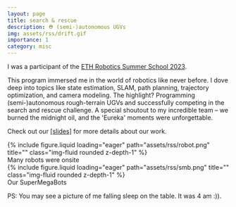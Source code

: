 ```yaml
---
layout: page
title: search & rescue
description: ⛑️ (semi-)autonomous UGVs
img: assets/rss/drift.gif
importance: 1
category: misc
---
```


I was a participant of the [ETH Robotics Summer School 2023](https://robotics-summerschool.ethz.ch/).

This program immersed me in the world of robotics like never before. I dove deep into topics like state estimation, SLAM, path planning, trajectory optimization, and camera modeling. The highlight? Programming (semi-)autonomous rough-terrain UGVs and successfully competing in the search and rescue challenge. A special shoutout to my incredible team – we burned the midnight oil, and the 'Eureka' moments were unforgettable.

Check out our [[slides]](https://docs.google.com/presentation/d/1pkJnK43eSVaMsvn1HqtbWfd6pOPdZmcgZHq_mU3nwP8/edit?usp=sharing) for more details about our work.

<div class="row justify-content-sm-center">
    <div class="col-sm-6 mt-3 mt-md-0">
        {% include figure.liquid loading="eager" path="assets/rss/robot.png" title="" class="img-fluid rounded z-depth-1" %}
      <div class="caption">
        Many robots were onsite
      </div>
    </div>
    <div class="col-sm-6 mt-3 mt-md-0">
        {% include figure.liquid loading="eager" path="assets/rss/smb.png" title="" class="img-fluid rounded z-depth-1" %}
      <div class="caption">
        Our SuperMegaBots
      </div>
    </div>
</div>


PS: You may see a picture of me falling sleep on the table. It was 4 am :)).
